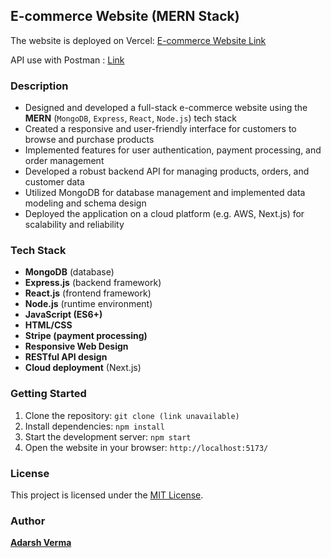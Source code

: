 ## E-commerce Website (MERN Stack)

The website is deployed on Vercel: [E-commerce Website Link](https://full-stack-ecommerce-app-delta.vercel.app)

API use with Postman : [Link](https://www.postman.com/aerospace-geologist-25924470/workspace/public-e-commerce/collection/34091040-10477bbe-7028-4820-bda7-b3f48eb557dc?action=share&creator=34091040)

### Description

-   Designed and developed a full-stack e-commerce website using the **MERN** (`MongoDB`, `Express`, `React`, `Node.js`) tech stack
-   Created a responsive and user-friendly interface for customers to browse and purchase products
-   Implemented features for user authentication, payment processing, and order management
-   Developed a robust backend API for managing products, orders, and customer data
-   Utilized MongoDB for database management and implemented data modeling and schema design
-   Deployed the application on a cloud platform (e.g. AWS, Next.js) for scalability and reliability

### Tech Stack

-   **MongoDB** (database)
-   **Express.js** (backend framework)
-   **React.js** (frontend framework)
-   **Node.js** (runtime environment)
-   **JavaScript (ES6+)**
-   **HTML/CSS**
-   **Stripe (payment processing)**
-   **Responsive Web Design**
-   **RESTful API design**
-   **Cloud deployment** (Next.js)

### Getting Started

1. Clone the repository: `git clone (link unavailable)`
2. Install dependencies: `npm install`
3. Start the development server: `npm start`
4. Open the website in your browser: `http://localhost:5173/`

### License

This project is licensed under the [MIT License]().

### Author

**[Adarsh Verma]()**
